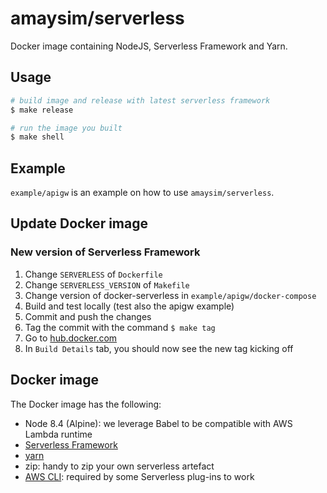 # amaysim/serverless

Docker image containing NodeJS, Serverless Framework and Yarn.

## Usage

```bash
# build image and release with latest serverless framework
$ make release

# run the image you built
$ make shell
```

## Example

`example/apigw` is an example on how to use `amaysim/serverless`.

## Update Docker image

### New version of Serverless Framework

1. Change `SERVERLESS` of `Dockerfile`
2. Change `SERVERLESS_VERSION` of `Makefile`
3. Change version of docker-serverless in `example/apigw/docker-compose`
3. Build and test locally (test also the apigw example)
4. Commit and push the changes
5. Tag the commit with the command `$ make tag`
6. Go to [hub.docker.com](hub.docker.com)
7. In `Build Details` tab, you should now see the new tag kicking off

Docker image
------------

The Docker image has the following:

- Node 8.4 (Alpine): we leverage Babel to be compatible with AWS Lambda runtime
- [Serverless Framework](https://serverless.com)
- [yarn](https://github.com/yarnpkg/yarn)
- zip: handy to zip your own serverless artefact
- [AWS CLI](https://github.com/aws/aws-cli): required by some Serverless plug-ins to work
